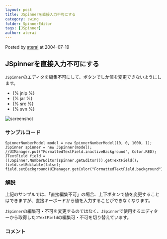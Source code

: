 ```yaml
---
layout: post
title: JSpinnerを直接入力不可にする
category: swing
folder: SpinnerEditor
tags: [JSpinner]
author: aterai
---
```


Posted by [aterai](http://terai.xrea.jp/aterai.html) at 2004-07-19

## JSpinnerを直接入力不可にする
`JSpinner`のエディタを編集不可にして、ボタンでしか値を変更できないようにします。

- {% jnlp %}
- {% jar %}
- {% src %}
- {% svn %}

<!-- dummy comment line for breaking list -->

![screenshot](http://lh3.ggpht.com/_9Z4BYR88imo/TQTTojxcMLI/AAAAAAAAAkw/BznS8i5Xfp4/s800/SpinnerEditor.png)

### サンプルコード
<pre class="prettyprint"><code>SpinnerNumberModel model = new SpinnerNumberModel(10, 0, 1000, 1);
JSpinner spinner = new JSpinner(model);
//UIManager.put("FormattedTextField.inactiveBackground", Color.RED);
JTextField field = ((JSpinner.NumberEditor)spinner.getEditor()).getTextField();
field.setEditable(false);
field.setBackground(UIManager.getColor("FormattedTextField.background"));
</code></pre>

### 解説
上記のサンプルでは、「直接編集不可」の場合、上下ボタンで値を変更することはできますが、直接キーボードから値を入力することができなくなります。

`JSpinner`の編集可・不可を変更するのではなく、`JSpinner`で使用するエディターから取得した`JTextField`の編集可・不可を切り替えています。

### コメント
